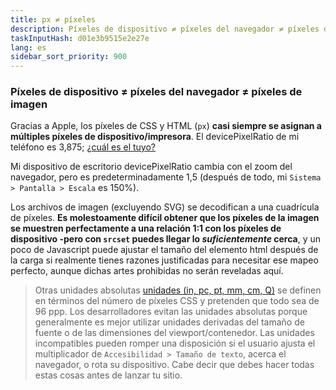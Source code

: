 ```yaml
---
title: px ≠ píxeles
description: Píxeles de dispositivo ≠ píxeles del navegador ≠ píxeles de imagen
taskInputHash: d01e3b9515e2e27e
lang: es
sidebar_sort_priority: 900
---
```

### Píxeles de dispositivo ≠ píxeles del navegador ≠ píxeles de imagen

Gracias a Apple, los píxeles de CSS y HTML (`px`) **casi siempre se asignan a múltiples píxeles de dispositivo/impresora**. El devicePixelRatio de mi teléfono es 3,875; [¿cuál es el tuyo?](https://www.mydevice.io/)

Mi dispositivo de escritorio devicePixelRatio cambia con el zoom del navegador, pero es predeterminadamente 1,5 (después de todo, mi `Sistema > Pantalla > Escala` es 150%).

Los archivos de imagen (excluyendo SVG) se decodifican a una cuadrícula de píxeles. **Es molestoamente difícil obtener que los píxeles de la imagen se muestren perfectamente a una relación 1:1 con los píxeles de dispositivo -pero con `srcset` puedes llegar lo *suficientemente* cerca**, y un poco de Javascript puede ajustar el tamaño del elemento html después de la carga si realmente tienes razones justificadas para necesitar ese mapeo perfecto, aunque dichas artes prohibidas no serán reveladas aquí.

> Otras unidades absolutas [unidades (in, pc, pt, mm, cm, Q)](https://developer.mozilla.org/es/docs/Web/CSS/length) se definen en términos del número de píxeles CSS y pretenden que todo sea de 96 ppp. Los desarrolladores evitan las unidades absolutas porque generalmente es mejor utilizar unidades derivadas del tamaño de fuente o de las dimensiones del viewport/contenedor. Las unidades incompatibles pueden romper una disposición si el usuario ajusta el multiplicador de `Accesibilidad > Tamaño de texto`, acerca el navegador, o rota su dispositivo. Cabe decir que debes hacer todas estas cosas antes de lanzar tu sitio.
